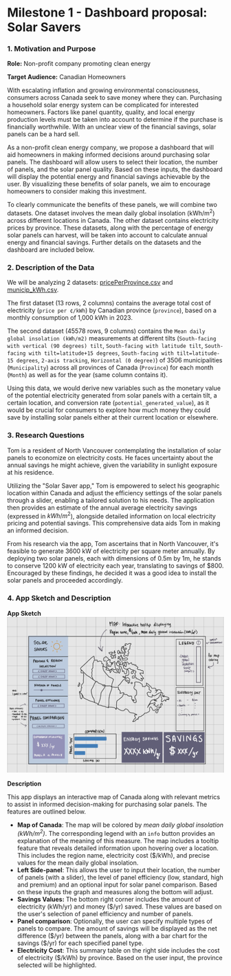 # Milestone 1 - Dashboard proposal: Solar Savers 

### 1. Motivation and Purpose

**Role:** Non-profit company promoting clean energy

**Target Audience:** Canadian Homeowners

With escalating inflation and growing environmental consciousness, consumers across Canada seek to save money where they can. Purchasing a household solar energy system can be complicated for interested homeowners. Factors like panel quantity, quality, and local energy production levels must be taken into account to determine if the purchase is financially worthwhile. With an unclear view of the financial savings, solar panels can be a hard sell.  

As a non-profit clean energy company, we propose a dashboard that will aid homeowners in making informed decisions around purchasing solar panels. The dashboard will allow users to select their location, the number of panels, and the solar panel quality. Based on these inputs, the dashboard will display the potential energy and financial savings achievable by the user. By visualizing these benefits of solar panels, we aim to encourage homeowners to consider making this investment.

To clearly communicate the benefits of these panels, we will combine two datasets. One dataset involves the mean daily global insolation (kWh/m<sup>2</sup>) across different locations in Canada. The other dataset contains electricity prices by province. These datasets, along with the percentage of energy solar panels can harvest, will be taken into account to calculate annual energy and financial savings. Further details on the datasets and the dashboard are included below.

### 2. Description of the Data

We will be analyzing 2 datasets: [pricePerProvince.csv](https://www.energyhub.org/electricity-prices/) and [municip_kWh.csv](https://open.canada.ca/data/en/dataset/8b434ac7-aedb-4698-90df-ba77424a551f/resource/b4b8ede1-512c-4e6f-92af-d0ff38cf4de5). 

The first dataset (13 rows, 2 columns) contains the average total cost of electricity (`price per ¢/kWh`) by Canadian province (`province`), based on a monthly consumption of 1,000 kWh in 2023.

The second dataset (45578 rows, 9 columns) contains the `Mean daily global insolation (kWh/m2)` measurements at different tilts (`South-facing with vertical (90 degrees) tilt`, `South-facing with latitude tilt`, `South-facing with tilt=latitude+15 degrees`, `South-facing with tilt=latitude-15 degrees`, `2-axis tracking`, `Horizontal (0 degree)`) of 3506 municipalities (`Municipality`) across all provinces of Canada (`Province`) for each month (`Month`) as well as for the year (same column contains it).

Using this data, we would derive new variables such as the monetary value of the potential electricity generated from solar panels with a certain tilt, a certain location, and conversion rate (`potential_generated_value`), as it would be crucial for consumers to explore how much money they could save by installing solar panels either at their current location or elsewhere.

### 3. Research Questions

Tom is a resident of North Vancouver contemplating the installation of solar panels to economize on electricity costs. He faces uncertainty about the annual savings he might achieve, given the variability in sunlight exposure at his residence.  
  
Utilizing the "Solar Saver app," Tom is empowered to select his geographic location within Canada and adjust the efficiency settings of the solar panels through a slider, enabling a tailored solution to his needs. The application then provides an estimate of the annual average electricity savings (expressed in $kWh/m^2$), alongside detailed information on local electricity pricing and potential savings. This comprehensive data aids Tom in making an informed decision.  
  
From his research via the app, Tom ascertains that in North Vancouver, it's feasible to generate 3600 kW of electricity per square meter annually. By deploying two solar panels, each with dimensions of 0.5m by 1m, he stands to conserve 1200 kW of electricity each year, translating to savings of $800. Encouraged by these findings, he decided it was a good idea to install the solar panels and proceeded accordingly.

### 4. App Sketch and Description

**App Sketch**
![Sketch](/img/sketch.png)

**Description** 

This app displays an interactive map of Canada along with relevant metrics to assist in informed decision-making for purchasing solar panels. The features are outlined below. 
- **Map of Canada**: The map will be colored by *mean daily global insolation (kWh/m<sup>2</sup>)*. The corresponding legend with an `info` button provides an explanation of the meaning of this measure. The map includes a tooltip feature that reveals detailed information upon hovering over a location. This includes the region name, electricity cost ($/kWh), and precise values for the mean daily global insolation.
- **Left Side-panel**: This allows the user to input their location, the number of panels (with a slider), the level of panel efficiency (low, standard, high and premium) and an optional input for solar panel comparison. Based on these inputs the graph and measures along the bottom will adjust. 
- **Savings Values:** The bottom right corner includes the amount of electricity (kWh/yr) and money ($/yr) saved. These values are based on the user's selection of panel efficiency and number of panels. 
- **Panel comparison**: Optionally, the user can specify multiple types of panels to compare. The amount of savings will be displayed as the net difference (\$/yr) between the panels, along with a bar chart for the savings (\$/yr) for each specified panel type.
- **Electricity Cost**: This summary table on the right side includes the cost of electricity ($/kWh) by province. Based on the user input, the province selected will be highlighted. 
